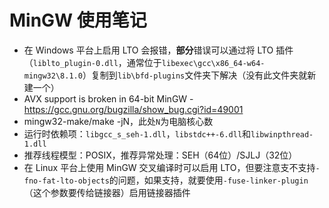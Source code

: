 # MinGW 使用笔记

- 在 Windows 平台上启用 LTO 会报错，**部分**错误可以通过将 LTO 插件（`liblto_plugin-0.dll`，通常位于`libexec\gcc\x86_64-w64-mingw32\8.1.0`）复制到`lib\bfd-plugins`文件夹下解决（没有此文件夹就新建一个）
- AVX support is broken in 64-bit MinGW - <https://gcc.gnu.org/bugzilla/show_bug.cgi?id=49001>
- mingw32-make/make -jN，此处`N`为电脑核心数
- 运行时依赖项：`libgcc_s_seh-1.dll`，`libstdc++-6.dll`和`libwinpthread-1.dll`
- 推荐线程模型：POSIX，推荐异常处理：SEH（64位）/SJLJ（32位）
- 在 Linux 平台上使用 MinGW 交叉编译时可以启用 LTO，但要注意支不支持`-fno-fat-lto-objects`的问题，如果支持，就要使用`-fuse-linker-plugin`（这个参数要传给链接器）启用链接器插件
